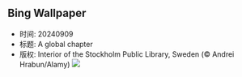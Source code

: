 ## Bing Wallpaper
- 时间: 20240909
- 标题: A global chapter
- 版权: Interior of the Stockholm Public Library, Sweden (© Andrei Hrabun/Alamy)
![](https://cn.bing.com/th?id=OHR.StockholmLibrary_EN-US4140921886_UHD.jpg&rf=LaDigue_UHD.jpg&pid=hp&w=3840&h=2160&rs=1&c=4)
